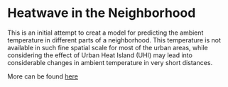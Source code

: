 # Heatwave in the Neighborhood
This is an initial attempt to creat a model for predicting the ambient temperature in different parts of a neighborhood. This temperature is not available in such fine spatial scale for most of the urban areas, while considering the effect of Urban Heat Island (UHI) may lead into considerable changes in ambient temperature in very short distances.

More can be found [here](https://raw.githack.com/Babakjfard/HeatInNeighborhood/master/Heat_in_the_Neighborhood.html)